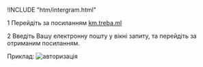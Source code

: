 !INCLUDE "htm/intergram.html"

1 Перейдіть за посиланням [km.treba.ml](https://km.treba.ml)

2 Введіть Вашу електронну пошту у вікні запиту, та перейдіть за отриманим посиланням.

Приклад:
![авторизація](/img/avtoryzatciya.gif)